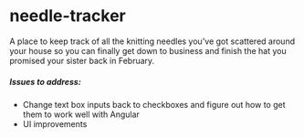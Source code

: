 # needle-tracker
A place to keep track of all the knitting needles you've got scattered around your house so you can finally get down 
to business and finish the hat you promised your sister back in February. 


##### Issues to address:
* Change text box inputs back to checkboxes and figure out how to get them to work well with Angular
* UI improvements